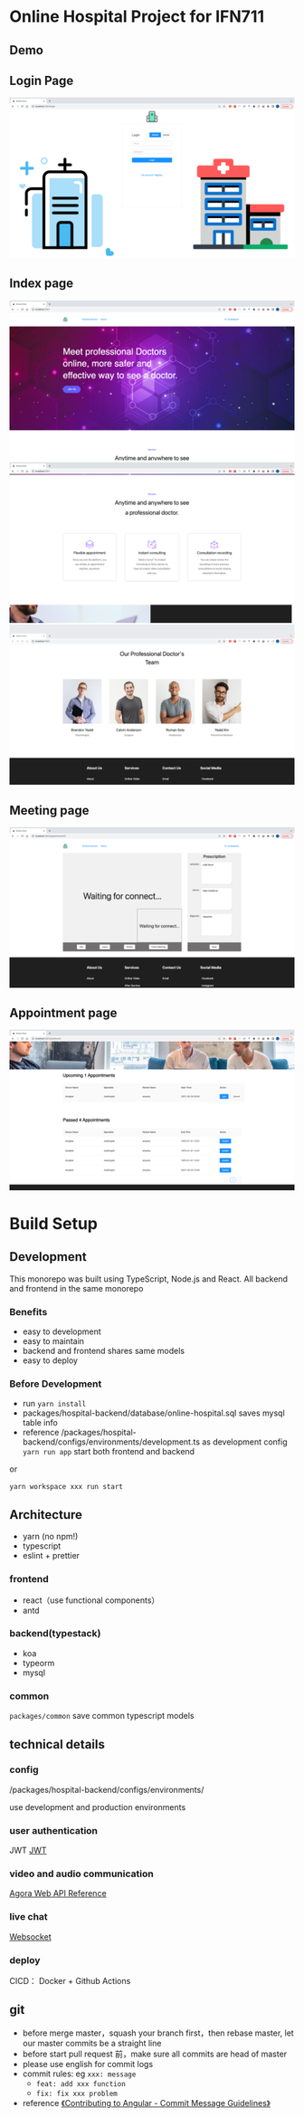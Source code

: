 # Online Hospital Project for IFN711

## Demo

## Login Page
![](./static/login.png)

## Index page
![](./static/demo-index.png)
![](./static/demo-index2.png)
![](./static/demo-index3.png)
## Meeting page
![](./static/meeting.png)

## Appointment page
![](./static/appointment.png)

# Build Setup

## Development
This monorepo was built using TypeScript, Node.js and React.
All backend and frontend in the same monorepo

### Benefits
* easy to development
* easy to maintain
* backend and frontend shares same models
* easy to deploy

### Before Development  
* run `yarn install` 
* packages/hospital-backend/database/online-hospital.sql saves mysql table info
* reference /packages/hospital-backend/configs/environments/development.ts as development config
`yarn run app` start both frontend and backend

or
 
```
yarn workspace xxx run start
```
## Architecture

* yarn (no npm!)
* typescript
* eslint + prettier
  
### frontend
* react（use functional components）
* antd
  
### backend(typestack)
* koa
* typeorm
* mysql
### common
 `packages/common` save common typescript models

## technical details
### config
/packages/hospital-backend/configs/environments/

use development and production environments
### user authentication
JWT
[JWT](https://zhuanlan.zhihu.com/p/158186278?from_voters_page=true)

### video and audio communication
[Agora Web API Reference](https://docs.agora.io/cn/faq/API%20Reference/web/index.html)

### live chat
[Websocket](https://developer.mozilla.org/zh-CN/docs/Web/API/WebSocket)

### deploy
CICD： Docker + Github Actions

## git
* before merge master，squash your branch first，then rebase master, let our master commits be a straight line
* before start pull request 前，make sure all commits are head of master
* please use english for commit logs
* commit rules: eg `xxx: message`
    * `feat: add xxx function`
    * `fix: fix xxx problem`
* reference [《Contributing to Angular - Commit Message Guidelines》](https://github.com/angular/angular/blob/master/CONTRIBUTING.md#-commit-message-guidelines)
